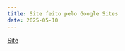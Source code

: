 ```yaml
---
title: Site feito pelo Google Sites
date: 2025-05-10
---
```

[Site](https://sites.google.com/view/jhportfoliohub/)
